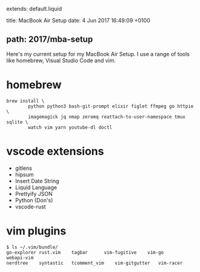 extends: default.liquid

title: MacBook Air Setup
date: 4 Jun 2017 16:49:09 +0100

path: 2017/mba-setup
---

Here's my current setup for my MacBook Air Setup. I use a range of tools like 
homebrew, Visual Studio Code and vim.

# homebrew

```shell
brew install \
        python python3 bash-git-prompt elixir figlet ffmpeg go httpie \ 
        imagemagick jq nmap zeromq reattach-to-user-namespace tmux sqlite \ 
        watch vim yarn youtube-dl doctl
```

# vscode extensions

- gitlens
- hipsum
- Insert Date String
- Liquid Language
- Prettyify JSON
- Python (Don's)
- vscode-rust

# vim plugins 

```shell
$ ls ~/.vim/bundle/
go-explorer	rust.vim	tagbar		vim-fugitive	vim-go		webapi-vim
nerdtree	syntastic	tcomment_vim	vim-gitgutter	vim-racer
```


